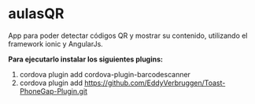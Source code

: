 # aulasQR
App para poder detectar códigos QR y mostrar su contenido, utilizando el framework ionic y AngularJs.

**Para ejecutarlo instalar los siguientes plugins:**

1. cordova plugin add cordova-plugin-barcodescanner
2. cordova plugin add https://github.com/EddyVerbruggen/Toast-PhoneGap-Plugin.git

